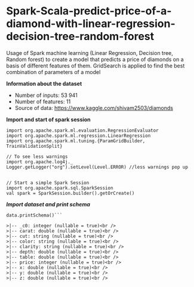 # Spark-Scala-predict-price-of-a-diamond-with-linear-regression-decision-tree-random-forest
Usage of Spark machine learning (Linear Regression, Decision tree, Random forest) to create a model that predicts a price of diamonds on a basis of different features of them. GridSearch is applied to find the best combination of parameters of a model

**Information about the dataset**
- Number of inputs: 53 941
- Number of features: 11
- Source of data: https://www.kaggle.com/shivam2503/diamonds

**Import and start of spark session**
```
import org.apache.spark.ml.evaluation.RegressionEvaluator
import org.apache.spark.ml.regression.LinearRegression
import org.apache.spark.ml.tuning.{ParamGridBuilder, TrainValidationSplit}

// To see less warnings
import org.apache.log4j._
Logger.getLogger("org").setLevel(Level.ERROR) //less warnings pop up


// Start a simple Spark Session
import org.apache.spark.sql.SparkSession
val spark = SparkSession.builder().getOrCreate()
```

***Import dataset and print schema***

```val data = spark.read.option("header","true").option("inferSchema","true").format("csv").load("diamonds.csv")
data.printSchema()```  

>|-- _c0: integer (nullable = true)<br />
>|-- carat: double (nullable = true)<br />
>|-- cut: string (nullable = true)<br />
>|-- color: string (nullable = true)<br />
>|-- clarity: string (nullable = true)<br />
>|-- depth: double (nullable = true)<br />
>|-- table: double (nullable = true)<br />
>|-- price: integer (nullable = true)<br />
>|-- x: double (nullable = true)<br />
>|-- y: double (nullable = true)<br />
>|-- z: double (nullable = true)<br />

